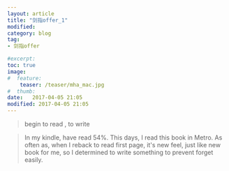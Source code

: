```yaml
---
layout: article
title: "剑指offer_1"
modified:
category: blog
tag:
- 剑指offer

#excerpt:
toc: true
image:
#  feature:
    teaser: /teaser/mha_mac.jpg
#  thumb:
date:   2017-04-05 21:05
modified: 2017-04-05 21:05
---
```

>begin to read , to write


> In my kindle, have read 54%. This days, I read this book in Metro. As often as, when I reback to read first page, it's new feel, just like new book for me, so I determined to write something to prevent forget easily.

